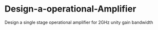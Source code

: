 # Design-a-operational-Amplifier
Design a single stage operational amplifier for 2GHz unity gain bandwidth
